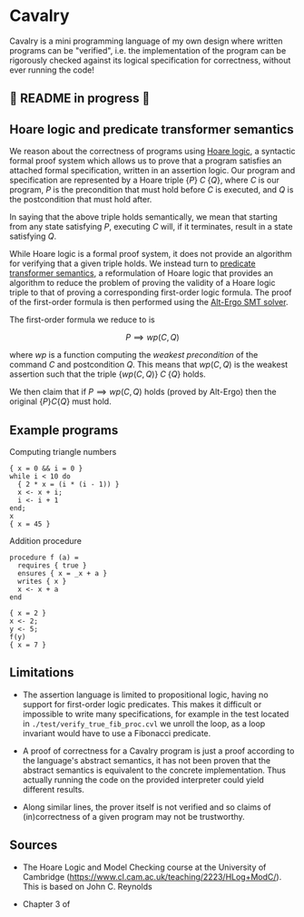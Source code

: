 # Cavalry

Cavalry is a mini programming language of my own design where written programs can be "verified", i.e.  the implementation of the program can be rigorously checked against its logical specification for correctness, without ever running the code!

## 🚧 README in progress 🚧

## Hoare logic and predicate transformer semantics

We reason about the correctness of programs using [Hoare logic][1], a syntactic formal proof system which allows us to prove that a program satisfies an attached formal specification, written in an assertion logic. Our program and specification are represented by a Hoare triple $\{P\} \; C \; \{Q\}$, where $C$ is our program, $P$ is the precondition that must hold before $C$ is executed, and $Q$ is the postcondition that must hold after.

In saying that the above triple holds semantically, we mean that starting from any state satisfying $P$, executing $C$ will, if it terminates, result in a state satisfying $Q$.

While Hoare logic is a formal proof system, it does not provide an algorithm for verifying that a given triple holds. We instead turn to [predicate transformer semantics][2], a reformulation of Hoare logic that provides an algorithm to reduce the problem of proving the validity of a Hoare logic triple to that of proving a corresponding first-order logic formula. The proof of the first-order formula is then performed using the [Alt-Ergo SMT solver][3].

The first-order formula we reduce to is

$$P \implies wp(C,Q)$$

where $wp$ is a function computing the *weakest precondition* of the command $C$ and postcondition $Q$. This means that $wp(C,Q)$ is the weakest assertion such that the triple $\{wp(C,Q)\} \; C \; \{Q\}$ holds.

We then claim that if $P \implies wp(C,Q)$ holds (proved by Alt-Ergo) then the original $\{P\} C \{Q\}$ must hold.


## Example programs

Computing triangle numbers
```
{ x = 0 && i = 0 }
while i < 10 do
  { 2 * x = (i * (i - 1)) }
  x <- x + i;
  i <- i + 1
end;
x
{ x = 45 }
```

Addition procedure
```
procedure f (a) =
  requires { true }
  ensures { x = _x + a }
  writes { x }
  x <- x + a
end

{ x = 2 }
x <- 2;
y <- 5;
f(y)
{ x = 7 }
```

## Limitations

- The assertion language is limited to propositional logic, having no support for first-order logic predicates. This makes it difficult or impossible to write many specifications, for example in the test located in `./test/verify_true_fib_proc.cvl` we unroll the loop, as a loop invariant would have to use a Fibonacci predicate.

- A proof of correctness for a Cavalry program is just a proof according to the language's abstract semantics, it has not been proven that the abstract semantics is equivalent to the concrete implementation. Thus actually running the code on the provided interpreter could yield different results.

- Along similar lines, the prover itself is not verified and so claims of (in)correctness of a given program may not be trustworthy.

## Sources
- The Hoare Logic and Model Checking course at the University of Cambridge (https://www.cl.cam.ac.uk/teaching/2223/HLog+ModC/). This is based on John C. Reynolds

- Chapter 3 of 


[1]: https://en.wikipedia.org/wiki/Hoare_logic
[2]: https://en.wikipedia.org/wiki/Predicate_transformer_semantics
[3]: https://alt-ergo.ocamlpro.com